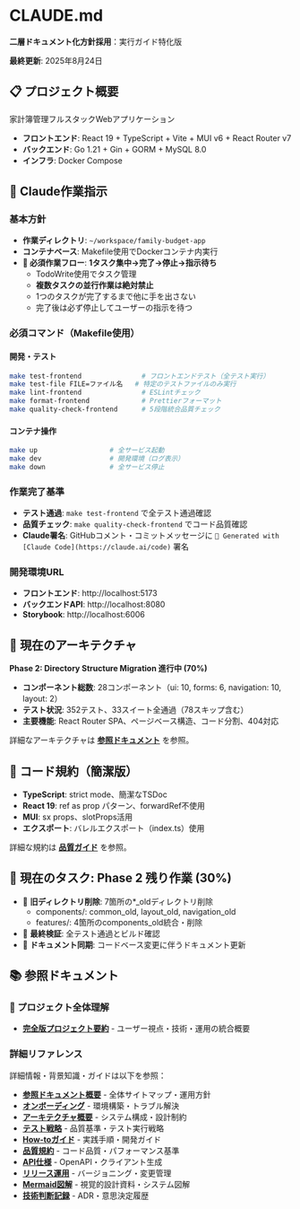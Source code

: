 # CLAUDE.md

**二層ドキュメント化方針採用**：実行ガイド特化版

**最終更新**: 2025年8月24日

## 📋 プロジェクト概要

家計簿管理フルスタックWebアプリケーション
- **フロントエンド**: React 19 + TypeScript + Vite + MUI v6 + React Router v7
- **バックエンド**: Go 1.21 + Gin + GORM + MySQL 8.0
- **インフラ**: Docker Compose

## 🎯 Claude作業指示

### 基本方針
- **作業ディレクトリ**: `~/workspace/family-budget-app`
- **コンテナベース**: Makefile使用でDockerコンテナ内実行
- **🎯 必須作業フロー**: **1タスク集中→完了→停止→指示待ち**
  - TodoWrite使用でタスク管理
  - **複数タスクの並行作業は絶対禁止**
  - 1つのタスクが完了するまで他に手を出さない
  - 完了後は必ず停止してユーザーの指示を待つ

### 必須コマンド（Makefile使用）

#### 開発・テスト
```bash
make test-frontend               # フロントエンドテスト（全テスト実行）
make test-file FILE=ファイル名   # 特定のテストファイルのみ実行
make lint-frontend               # ESLintチェック
make format-frontend             # Prettierフォーマット
make quality-check-frontend      # 5段階統合品質チェック
```

#### コンテナ操作
```bash
make up                  # 全サービス起動
make dev                 # 開発環境（ログ表示）
make down                # 全サービス停止
```

### 作業完了基準
- **テスト通過**: `make test-frontend` で全テスト通過確認
- **品質チェック**: `make quality-check-frontend` でコード品質確認
- **Claude署名**: GitHubコメント・コミットメッセージに `🤖 Generated with [Claude Code](https://claude.ai/code)` 署名

### 開発環境URL
- **フロントエンド**: http://localhost:5173
- **バックエンドAPI**: http://localhost:8080  
- **Storybook**: http://localhost:6006

## 📁 現在のアーキテクチャ

**Phase 2: Directory Structure Migration 進行中 (70%)**

- **コンポーネント総数**: 28コンポーネント（ui: 10, forms: 6, navigation: 10, layout: 2）
- **テスト状況**: 352テスト、33スイート全通過（78スキップ含む）
- **主要機能**: React Router SPA、ページベース構造、コード分割、404対応

詳細なアーキテクチャは **[参照ドキュメント](docs-src/README.md)** を参照。

## 🎨 コード規約（簡潔版）

- **TypeScript**: strict mode、簡潔なTSDoc
- **React 19**: ref as prop パターン、forwardRef不使用
- **MUI**: sx props、slotProps活用
- **エクスポート**: バレルエクスポート（index.ts）使用

詳細な規約は **[品質ガイド](docs-src/quality/README.md)** を参照。

## 🚀 現在のタスク: Phase 2 残り作業 (30%)

- 🔄 **旧ディレクトリ削除**: 7箇所の*_oldディレクトリ削除
  - components/: common_old, layout_old, navigation_old
  - features/: 4箇所のcomponents_old統合・削除
- 🔄 **最終検証**: 全テスト通過とビルド確認
- 🔄 **ドキュメント同期**: コードベース変更に伴うドキュメント更新

## 📚 参照ドキュメント

### 🎯 プロジェクト全体理解
- **[完全版プロジェクト要約](docs-src/project-summary.md)** - ユーザー視点・技術・運用の統合概要

### 詳細リファレンス
詳細情報・背景知識・ガイドは以下を参照：
- **[参照ドキュメント概要](docs-src/README.md)** - 全体サイトマップ・運用方針
- **[オンボーディング](docs-src/onboarding/README.md)** - 環境構築・トラブル解決
- **[アーキテクチャ概要](docs-src/architecture/README.md)** - システム構成・設計制約
- **[テスト戦略](docs-src/testing/README.md)** - 品質基準・テスト実行戦略
- **[How-toガイド](docs-src/howto/README.md)** - 実践手順・開発ガイド
- **[品質規約](docs-src/quality/README.md)** - コード品質・パフォーマンス基準
- **[API仕様](docs-src/api/README.md)** - OpenAPI・クライアント生成
- **[リリース運用](docs-src/release/README.md)** - バージョニング・変更管理
- **[Mermaid図解](docs-src/diagrams/README.md)** - 視覚的設計資料・システム図解
- **[技術判断記録](docs-src/adr/README.md)** - ADR・意思決定履歴